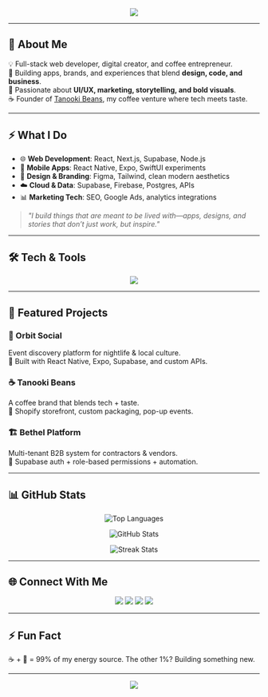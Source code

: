 <!-- Banner / Hero -->
<div align="center">
  <img src="https://capsule-render.vercel.app/api?type=waving&color=0:f97316,100:9333ea&height=200&section=header&text=David%20Verduzco&fontSize=48&fontAlignY=35&animation=fadeIn&fontColor=ffffff" />
</div>

---

## 👋 About Me  

💡 Full-stack web developer, digital creator, and coffee entrepreneur.  
🚀 Building apps, brands, and experiences that blend **design, code, and business**.  
🎨 Passionate about **UI/UX, marketing, storytelling, and bold visuals**.  
☕ Founder of [Tanooki Beans](https://tanookibeans.com), my coffee venture where tech meets taste.  

---

## ⚡ What I Do  

- 🌐 **Web Development**: React, Next.js, Supabase, Node.js  
- 📱 **Mobile Apps**: React Native, Expo, SwiftUI experiments  
- 🎨 **Design & Branding**: Figma, Tailwind, clean modern aesthetics  
- ☁️ **Cloud & Data**: Supabase, Firebase, Postgres, APIs  
- 📊 **Marketing Tech**: SEO, Google Ads, analytics integrations  

> _"I build things that are meant to be lived with—apps, designs, and stories that don’t just work, but inspire."_

---

## 🛠 Tech & Tools  

<p align="center">
  <img src="https://skillicons.dev/icons?i=react,nextjs,tailwind,typescript,js,html,css,nodejs,postgres,mongodb,firebase,supabase,figma,git,vercel,heroku,python,unreal,swift" />
</p>

---

## 🚀 Featured Projects  

### 🌌 Orbit Social  
Event discovery platform for nightlife & local culture.  
📱 Built with React Native, Expo, Supabase, and custom APIs.  

### ☕ Tanooki Beans  
A coffee brand that blends tech + taste.  
🛒 Shopify storefront, custom packaging, pop-up events.  

### 🏗 Bethel Platform  
Multi-tenant B2B system for contractors & vendors.  
🔑 Supabase auth + role-based permissions + automation.  

---

## 📊 GitHub Stats  

<div align="center">

![Top Languages](https://github-readme-stats.vercel.app/api/top-langs/?username=tangentdigitalagency&layout=compact&theme=radical&hide_border=true)  

![GitHub Stats](https://github-readme-stats.vercel.app/api?username=tangentdigitalagency&show_icons=true&theme=radical&hide_border=true)  

![Streak Stats](https://streak-stats.demolab.com/?user=tangentdigitalagency&theme=radical&hide_border=true)

</div>

---

## 🌐 Connect With Me  

<p align="center">
  <a href="https://twitter.com/racoon_dovyd"><img src="https://img.shields.io/badge/Twitter-%231DA1F2.svg?&style=for-the-badge&logo=twitter&logoColor=white" /></a>
  <a href="https://linkedin.com/in/tangent-digital-agency"><img src="https://img.shields.io/badge/LinkedIn-%230A66C2.svg?&style=for-the-badge&logo=linkedin&logoColor=white" /></a>
  <a href="https://instagram.com/raccoon_dovyd"><img src="https://img.shields.io/badge/Instagram-%23E4405F.svg?&style=for-the-badge&logo=instagram&logoColor=white" /></a>
  <a href="https://tangentdigital.agency"><img src="https://img.shields.io/badge/Portfolio-%23000000.svg?&style=for-the-badge&logo=vercel&logoColor=white" /></a>
</p>

---

## ⚡ Fun Fact  
☕ + 🍗 = 99% of my energy source. The other 1%? Building something new.

---

<!-- Footer -->
<div align="center">
  <img src="https://capsule-render.vercel.app/api?type=waving&color=0:9333ea,100:f97316&height=120&section=footer" />
</div>

